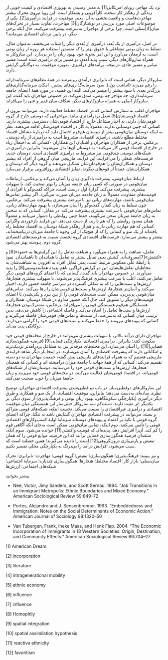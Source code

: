  نزد یک مهاجر، رویای امریکایی[1] به معنی رسیدن به بهروزی اقتصادی و کیفیت خوبی از زندگی از رهگذر کار سخت، کارآفرینی و پشتکار است. این رویا نیروی محرک بیشتر مهاجرت‌هاست و واقعیت‌بخشی به آن، یعنی موفقیت در فرایند درآمیزی[2]. یکی از موضوعات اصلی مورد بررسی در نوشتارگان[3] مهاجرت، تفاوت بسیار در تحرک‌های میان‌[4]نسلی است. چرا برخی از مهاجران به‌سرعت پیشرفت می‌کنند، حال آنکه برخی دیگر، در پایین نردبان اقتصادی می‌مانند؟

 در اصل، درآمیزی از یک بُعد، درآمیزی از بُعدی دیگر را شتاب می‌بخشد. به‌عنوان مثال، تسلط به زبان بومی مشاغلی با حقوق بهتر را که متضمن استفاده هر روزه از زبان بومی است، به ارمغان می‌آورد و این امر به‌نوبة خود بهبود زبان را در پی‌دارد. این سازوکار به همراه سازوکارهای دیگر، سبب پدید آمدن دو مسیر برای درآمیزی شده است: مسیر میانبر و مسیر عادی. درنتیجه، برآمدهای درآمیزی، به‌ویژه موفقیت، به دوگانگی گرایش دارند.

سازوکار دیگر، همانی است که نابرابری درآمدی روبه‌رشد در همۀ نظام‌های سرمایه‌دارانه را رقم می‌زند (انباشت پول). سود سرمایه‌گذاری‌های پیشین، امکان سرمایه‌گذاری‌های بزرگ‌تر بعدی با سود بیشتر را میسر می‌کند. البته این قضیه، در مورد همۀ اعضای جامعه سرمایه‌داری، چه مهاجر چه بومی، صدق می‌کند. در خصوص مهاجران باید گفت، این سازوکار اصلی به همراه سازوکارهای دیگر، شکاف میان فقیر و غنی را می‌افزاید.

 مهاجران اغلب به سفارش کسانی که در اقتصاد مختلط فعالیت دارند، می‌توانند بیرون از اقتصاد قومی‌شان[5] شغل پردرآمدتری بیابند. مهاجرانی که دوستی خارج از گروه قومی‌شان دارند، به اخبار مشاغل خارج از اقتصاد قومی‌شان دسترسی بیشتری دارند. کسانی که چنین دوستانی ندارند، معمولاً به کار در اقتصاد قومی‌شان ادامه می‌دهند. نظر به اینکه دوستان میان‌قومی بیش از دوستان هم‌قوم احتمال دارد که دربارۀ مشاغل اقتصاد مختلط مطلع باشند، درآمیزی اقتصادی مشروط است به درآمیزی از راه دوستی. برعکس، برخی از همکاران مهاجران و آشنایان این همکاران -کسانی که به احتمال زیاد در خارج از اقتصاد قومی کار می‌کنند- به دوستان آن‌ها بدل می‌شوند؛ بنابراین درآمیزی در شبکه‌های دوستی چندقومی نیز مشروط به درآمیزی اقتصادی است. دوستان جدید، فرصت‌های شغلی را می‌افزایند. این فرایند، مارپیچی میان گروهی از افراد که بیشتر دوستان و همکاران‌شان را هم‌قومان‌شان تشکیل می‌دهند و گروه دیگر که دوستان و همکاران‌شان عمدتاً از قوم‌های دیگرند، تمایز اقتصادی روزافزونی برقرار می‌سازد.

 ارتباط میان‌قومی، پیشرفت یادگیری زبان را آسان می‌کند و برعکس، ارتباطات میان‌قومی در صورتی که کسی زبان جامعه میزبان را بهتر صحبت کند، با سهولت بیشتری، پیشرفت می‌کند. گزارۀ اول درست است، چراکه گفت‌وگو با افرادی از قومیت‌های متفاوت، معمولاً به زبان جامعه میزبان صورت می‌گیرد. اگر بیشتر تماس‌ها میان‌قومی باشند، مهارت‌های زبانی نیز با سرعت بیشتری پیشرفت می‌کند. برعکس، چون تسلط به زبان گفتار، گفت‌وگو را آسان می‌سازد، با بهبود مهارت‌های زبانی، تماس‌های میان‌قومی با سرعت بیشتری پیشرفت می‌کند. در مقابل، کسانی که به سختی به زبان جامعۀ میزبان سخن می‌گویند، حفظ چنین روابطی را دشوار می‌یابند و معمولاً همان معدود روابطی را که هم دارند، از دست می‌دهد. این فرایند بازخوردی واگرایی کسانی که هم مهارت زبانی دارند و هم از رهگذر شبکۀ دوستان به اقتصاد مختلط راه یافته‌اند از یک سو و کسانی را که از هیچ‌یک از این وجوه با جامعۀ میزبان درنیامیخته‌اند، بیشتر و بیشتر می‌سازد. فرصت‌های اقتصادی گروه نخست نسبت به فرصت‌های اقتصادی گروه دوم، پیوسته بهتر می‌شود.

 تعامل، شباهت را به همراه می‌آورد و شباهت تعامل را. این گرایش‌ها به «نفوذ»[6] و «کشش»[7]معروف‌اند. کشش یعنی تمایل بیشتر به تعامل با همانندان تا ناهمانندان. نفوذ با رابطۀ علّی معکوس مرتبط است، یعنی تمایل افراد به افزودن به شباهت‌شان به مخاطبان تعامل‌هایشان. این دو گرایش فراگیر، باهم پدیده هماننددوستی[8] را پدید می‌آورند. در خصوص مهاجران باید گفت، کسانی که با اعضای گروه‌های قومی دیگر تعامل می‌کنند، اغلب با سرعت بیشتری فرهنگ‌پذیر می‌شوند، با سهولت بیشتری هنجارها، ارزش‌ها و سنت‌هایی را که به شکلی گسترده در سراسر جامعه حضور دارند، اختیار می‌کنند و آسان‌تر هنجارها، ارزش‌ها و سنت‌های قومی‌شان را رها می‌کنند. تماس‌های میان‌قومی پی‌درپی، ممکن است سنت‌های قومی را از بین ببرد و یکی‌شدن با اعضای قومیت‌های دیگر را تشویق کند، حال آنکه حضور مداوم در شبکۀ دوستان، همکاران و همسایگان هم‌قوم همبستگی قومی را می‌افزاید. برعکس، مشترک‌بودن هنجارها، ارزش‌ها و سنت‌ها تعامل را آسان می‌کند و فاصله اجتماعی را کاهش می‌دهد. بدین ترتیب، میان کسانی که به‌سرعت، از سنت‌ها و تماس‌های قومی‌شان فاصله می‌گیرند و کسانی که پیوندهای نیرومند را حفظ می‌کنند و سنت‌های قومی خود را گرامی می‌دارند، دوگانگی پدید می‌آید.

 مهاجران دارای درآمد بالاتر، با سهولت بیشتری می‌توانند در خارج از محله‌های قومی خود سکونت کنند؛ بنابراین، درآمیزی اقتصادی، یکپارچگی فضایی[9] (فرضیه همگون‌سازی فضایی[10]) را آسان می‌سازد. این محله‌های مرفه‌تر نیز، به مشاغل پردرآمدتر نزدیک‌ترند و امکاناتی دارند که پیشرفت اقتصادی را آسان می‌سازند. در اینجا بار دیگر شاهد فرایندی مارپیچی هستیم که به همراه فرایندهای مارپیچی پیش گفته، جمعیت مهاجران به دو دسته تقسیم می‌کند: کسانی که از همۀ جهات با جامعۀ میزان درآمیخته اند و کسانی که همچنان هنجارها، ارزش‌ها و سنت‌های قومی خود را می‌ستایند، دوستان‌شان از شبکه‌های قومی‌اند، در اقتصاد قومی‌شان فعالیت می‌کنند، در محله‌های قومی خود می‌زیند و زبان جامعۀ میزبان را خوب صحبت نمی‌کنند.

 این سازوکارهای دوقطبی‌ساز، در باب دو قطبی‌شدن پیشرفت اقتصادی مهاجران، توضیح نظری ساده‌ای به‌دست می‌دهد؛ بنابراین، موفقیت اقتصادی، از یک سو و همکاری و طرق دیگر درآمیزی (یکپارچگی سکونتگاهی، بهبود زبان بومی و فرهنگ‌پذیری) از سوی دیگر، بر یکدیگر اثر مثبت دارند. دست‌کم سه سازوکار خنثی‌ساز این همبستگی میان موفقیت اقتصادی و درآمیزی غیراقتصادی را سست می‌کند. نخست اینکه، شبکه‌های قومی متراکم و بسته، می‌توانند در پیشرفت اقتصادی مهاجران گشایش باشد نه تنگنا، چراکه اعضای گروه قومی با تکیه بر اعتماد و پیوندهای دوستانه سرمایۀ اولیۀ کسب‌وکارهای اقتصادی قومی را تأمین می‌کنند. دوم اینکه، تماس میان‌قومی ممکن است به‌جای آنکه آگاهی قوم را کم کند، آن‌را افزایش دهد، پدیده‌ای که قومیت واکنشی[11] خوانده می‌شود. سوم آنکه، منتقدان فرضیۀ همگون‌سازی فضایی برآنند که این فرضیه، موانع قومی را که همان تبعیض و پارتی‌بازی درون‌گروهی[12] است را نادیده می‌گیرند؛ همین خصلت است که سبب می‌شود، افزایش درآمد را بی‌درنگ به یکپارچگی محلی تفسیر نکنیم.

  


 و نیز ببینید: فرهنگ‌پذیری؛ همگون‌سازی؛ تبعیض؛ گروه قومی؛ مهاجرت؛ نابرابری؛ تحرک میان‌نسلی؛ بازار کار؛ اقتصاد مختلط؛ هنجارها؛ همگون‌سازی چندپاره؛ سرمایۀ اجتماعی؛ شبکه‌های اجتماعی؛ ارزش‌ها

  


بیشتر بخوانید

  


- Nee, Victor, Jimy Sanders, and Scott Sernau. 1994. “Job Transitions in an Immigrant Metropolis: Ethnic Boundaries and Mixed Economy.” American Sociological Review 59:849–72

- Portes, Alejandro and J. Sensenbrenner. 1993. “Embeddedness and Immigration: Notes on the Social Determinants of Economic Action.” American Journal of Sociology 98:1320–50

- Van Tubergen, Frank, Ineke Maas, and Henk Flap. 2004. “The Economic Incorporation of Immigrants in 18 Western Societies: Origin, Destination, and Community Effects.” American Sociological Review 69:704–27

  


  


[1] American Dream

[2] incorporation

[3] literature

 [4] intragenerational mobility

[5] ethnic economy

 [6] influence

 [7] influence

[8] Homophily

[9] spatial integration

[10] spatial assimilation hypothesis

[11] reactive ethnicity

[12] favoritism

  


 